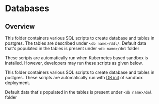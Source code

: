 # Databases

## Overview
This folder containers various SQL scripts to create database and tables in postgres. The tables are described under `<db name>/ddl/`. Default data that's populated in the tables is present under `<db name>/dml` folder 

These scripts are automatically run when Kubernetes based sandbox is installed.  However, developers may run these scripts as given below.

This folder containers various SQL scripts to create database and tables in postgres.  These scripts are automatically run with [DB init](https://github.com/mosip/mosip-infra/blob/v1.2.0/deployment/v3/external/postgres/cluster/init_db.sh) of sandbox deployment.

Default data that's populated in the tables is present under `<db name>/dml` folder 


